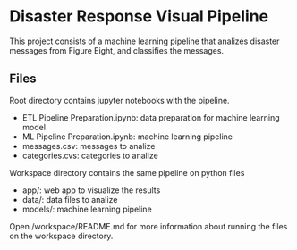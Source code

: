 # Disaster Response Visual Pipeline

This project consists of a machine learning pipeline that analizes disaster messages from Figure Eight, and classifies the messages.

## Files
Root directory contains jupyter notebooks with the pipeline.
- ETL Pipeline Preparation.ipynb: data preparation for machine learning model
- ML Pipeline Preparation.ipynb: machine learning pipeline
- messages.csv: messages to analize
- categories.cvs: categories to analize

Workspace directory contains the same pipeline on python files
- app/: web app to visualize the results
- data/: data files to analize
- models/: machine learning pipeline

Open /workspace/README.md for more information about running the files on the workspace directory.
